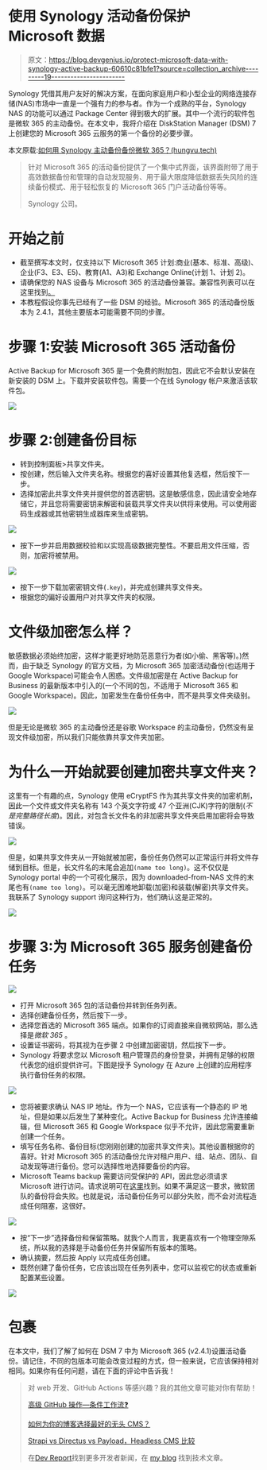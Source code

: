 # 使用 Synology 活动备份保护 Microsoft 数据

> 原文：<https://blog.devgenius.io/protect-microsoft-data-with-synology-active-backup-60610c81bfe1?source=collection_archive---------19----------------------->

Synology 凭借其用户友好的解决方案，在面向家庭用户和小型企业的网络连接存储(NAS)市场中一直是一个强有力的参与者。作为一个成熟的平台，Synology NAS 的功能可以通过 Package Center 得到极大的扩展。其中一个流行的软件包是微软 365 的主动备份。在本文中，我将介绍在 DiskStation Manager (DSM) 7 上创建您的 Microsoft 365 云服务的第一个备份的必要步骤。

本文原载:[如何用 Synology 主动备份备份微软 365？(hungvu.tech)](https://hungvu.tech/how-to-back-up-microsoft-365-with-synology-active-backup)

> 针对 Microsoft 365 的活动备份提供了一个集中式界面，该界面附带了用于高效数据备份和管理的自动发现服务、用于最大限度降低数据丢失风险的连续备份模式、用于轻松恢复的 Microsoft 365 门户活动备份等等。
> 
> Synology 公司。

# 开始之前

*   截至撰写本文时，仅支持以下 Microsoft 365 计划:商业(基本、标准、高级)、企业(F3、E3、E5)、教育(A1、A3)和 Exchange Online(计划 1、计划 2)。
*   请确保您的 NAS 设备与 Microsoft 365 的活动备份兼容。兼容性列表可以在这里找到[。](https://www.synology.com/en-us/dsm/packages/ActiveBackup-Office365)
*   本教程假设你事先已经有了一些 DSM 的经验。Microsoft 365 的活动备份版本为 2.4.1，其他主要版本可能需要不同的步骤。

# 步骤 1:安装 Microsoft 365 活动备份

Active Backup for Microsoft 365 是一个免费的附加包，因此它不会默认安装在新安装的 DSM 上。下载并安装软件包。需要一个在线 Synology 帐户来激活该软件包。

![](img/3abdb5bd6242e092878fc6f381478bfd.png)

# 步骤 2:创建备份目标

*   转到控制面板>共享文件夹。
*   按创建，然后输入文件夹名称。根据您的喜好设置其他复选框，然后按下一步。
*   选择加密此共享文件夹并提供您的首选密钥。这是敏感信息，因此请安全地存储它，并且您将需要密钥来解密和装载共享文件夹以供将来使用。可以使用密码生成器或其他密钥生成器库来生成密钥。

![](img/25cf6ad524791faa3a310f1b1f1860c0.png)

*   按下一步并启用数据校验和以实现高级数据完整性。不要启用文件压缩，否则，加密将被禁用。

![](img/0a3b62085864025ea2c3fe55fbdca67e.png)

*   按下一步下载加密密钥文件(`.key`)，并完成创建共享文件夹。
*   根据您的偏好设置用户对共享文件夹的权限。

# 文件级加密怎么样？

敏感数据必须始终加密，这样才能更好地防范恶意行为者(如小偷、黑客等)。)然而，由于缺乏 Synology 的官方文档，为 Microsoft 365 加密活动备份(也适用于 Google Workspace)可能会令人困惑。文件级加密是在 Active Backup for Business 的最新版本中引入的(一个不同的包，不适用于 Microsoft 365 和 Google Workspace)。因此，加密发生在备份任务中，而不是共享文件夹级别。

![](img/b0d7302ef361a1938e6a350c0193b035.png)

但是无论是微软 365 的主动备份还是谷歌 Workspace 的主动备份，仍然没有呈现文件级加密，所以我们只能依靠共享文件夹加密。

# 为什么一开始就要创建加密共享文件夹？

这里有一个有趣的点，Synology 使用 eCryptFS 作为其共享文件夹的加密机制，因此一个文件或文件夹名称有 143 个英文字符或 47 个亚洲(CJK)字符的限制(*不是完整路径长度*)。因此，对包含长文件名的非加密共享文件夹启用加密将会导致错误。

![](img/06c2ba6855dc5a772c57ed58abe08930.png)

但是，如果共享文件夹从一开始就被加密，备份任务仍然可以正常运行并将文件存储到目标。但是，长文件名的末尾会追加`(name too long)`。这不仅仅是 Synology portal 中的一个可视化展示，因为 downloaded-from-NAS 文件的末尾也有`(name too long)`。可以毫无困难地卸载(加密)和装载(解密)共享文件夹。我联系了 Synology support 询问这种行为，他们确认这是正常的。

![](img/08da68ef10412e385875d8d78ac9b1df.png)

# 步骤 3:为 Microsoft 365 服务创建备份任务

![](img/5735e2afc924d589be5a2719479fe6b3.png)

*   打开 Microsoft 365 包的活动备份并转到任务列表。
*   选择创建备份任务，然后按下一步。
*   选择您首选的 Microsoft 365 端点。如果你的订阅直接来自微软网站，那么选择是*微软 365* 。
*   设置证书密码，将其视为在步骤 2 中创建加密密钥，然后按下一步。
*   Synology 将要求您以 Microsoft 租户管理员的身份登录，并拥有足够的权限代表您的组织提供许可。下图是授予 Synology 在 Azure 上创建的应用程序执行备份任务的权限。

![](img/0801a82cfdb53e12c27af34026d14b74.png)

*   您将被要求确认 NAS IP 地址。作为一个 NAS，它应该有一个静态的 IP 地址，但是如果以后发生了某种变化。Active Backup for Business 允许连接编辑，但 Microsoft 365 和 Google Workspace 似乎不允许，因此您需要重新创建一个任务。
*   填写任务名称、备份目标(您刚刚创建的加密共享文件夹)。其他设置根据你的喜好。针对 Microsoft 365 的活动备份允许对租户用户、组、站点、团队、自动发现等进行备份。您可以选择性地选择要备份的内容。
*   Microsoft Teams backup 需要访问受保护的 API，因此您必须请求 Microsoft 进行访问。请求说明可在[这里](https://learn.microsoft.com/en-us/graph/teams-protected-apis)找到。如果不满足这一要求，微软团队的备份将会失败。也就是说，活动备份任务可以部分失败，而不会对流程造成任何阻塞，这很好。

![](img/243d73a4f28e50818d5d8763f23706c6.png)

*   按“下一步”选择备份和保留策略。就我个人而言，我更喜欢有一个物理空隙系统，所以我的选择是手动备份任务并保留所有版本的策略。
*   确认摘要，然后按 Apply 以完成任务创建。
*   既然创建了备份任务，它应该出现在任务列表中，您可以监视它的状态或重新配置某些设置。

![](img/dbe11331282097fa8d8ba6b0da2aba66.png)

# 包裹

在本文中，我们了解了如何在 DSM 7 中为 Microsoft 365 (v2.4.1)设置活动备份。请记住，不同的包版本可能会改变过程的方式，但一般来说，它应该保持相对相同。如果你有任何问题，请在下面的评论中告诉我！

> 对 web 开发、GitHub Actions 等感兴趣？我的其他文章可能对你有帮助！
> 
> [高级 GitHub 操作—条件工作流❓](https://hungvu.tech/advanced-github-actions-conditional-workflow)
> 
> [如何为你的博客选择最好的无头 CMS？](https://hungvu.tech/headless-cms-for-portfolio-and-blogs)
> 
> [Strapi vs Directus vs Payload，Headless CMS 比较](https://hungvu.tech/strapi-vs-directus-vs-payload-headless-cms-comparison)
> 
> 在[Dev Report](https://hungvu.tech/series/the-dev-report)找到更多开发者新闻，在 [my blog](https://hungvu.tech/) 找到技术文章。